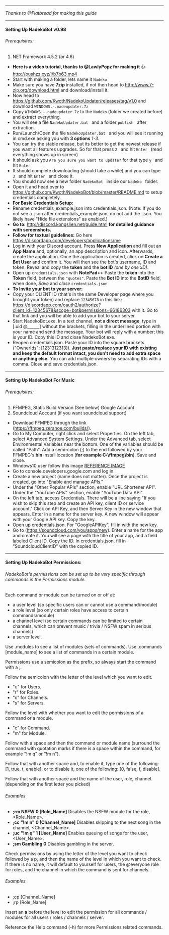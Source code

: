 ________________________________________________________________________________
*Thanks to @Flatbread for making this guide*
________________________________________________________________________________

#### Setting Up NadekoBot v0.98
###### Prerequisites: 
1) NET Framework 4.5.2 (or 4.6)
- **Here is a video tutorial, thanks to @LawlyPopz for making it** :+1: http://pushzz.xyz/i/b7b63.mp4
- Start with making a folder, lets name it `Nadeko`
- Make sure you have **7zip** installed, if not then head to http://www.7-zip.org/download.html and download/install it.
- Now head to https://github.com/Kwoth/NadekoUpdater/releases/tag/v1.0 and download `WINDOWS.-.nadeupdater.7z`
- Copy `WINDOWS.-.nadeupdater.7z` to the `Nadeko` (folder we created before) and extract everything.
- You will see a file `NadekoUpdater.bat ` and a folder `publish ` after extraction.
- Run/Launch/Open the file `NadekoUpdater.bat ` and you will see it running in cmd.exe asking you with **3 options** *1-3*.
- You can try the stable release, but its better to get the newest release if you want all features upgrades. So for that press `2 ` and hit `Enter ` (read everything shows up in screen)
- It should ask you `Are you sure you want to update?` for that type `y ` and hit `Enter ` 
- It should complete downloading (should take a while) and you can type `3 ` and hit `Enter ` and close it.
- You should now see a new folder `NadekoBot ` inside our `Nadeko ` folder.
- Open it and head over to https://github.com/Kwoth/NadekoBot/blob/master/README.md to setup credentials completely.
- **For Basic Credentials Setup:**
- Rename credentials_example.json into credentials.json. (Note: If you do not see a .json after credentials_example.json, do not add the .json. You likely have "Hide file extensions" as enabled.)
- **Go to:** http://discord.kongslien.net/guide.html **for detailed guidance with screenshots.**
- **Follow for textual guidelines:** Go here https://discordapp.com/developers/applications/me
- Log in with your Discord account. Press **New Application** and fill out an **App Name** and, optionally, an app description and icon. Afterwards, create the application. Once the application is created, click on **Create a Bot User** and confirm it. You will then see the bot's username, ID and token. Reveal and copy the **token** and the **bot ID** *(one by one xD)*.
- Open up `credentials.json` with **NotePad++** Paste the **token** into the **Token** field, between the `"quotes"`. Paste the **Bot ID** into the **BotID** field, when done, *Save* and *close* `credentials.json`
- **To Invite your bot to your server:**
- Copy your CLIENT ID (that's in the same Developer page where you brought your token) and replace `12345678` in this link: 
https://discordapp.com/oauth2/authorize?client_id=12345678&scope=bot&permissions=66186303 with it. Go to that link and you will be able to add your bot to your server.
- Start NadekoBot.exe. In a text channel, **not a direct message**, type in [.uid @______] without the brackets, filling in the underlined portion with your name and send the message. Your bot will reply with a number; this is your ID. Copy this ID and close NadekoBot.exe.   
- Reopen credentials.json. Paste your ID into the square brackets ("OwnerIds": [1231312313]). **Just paste/replace your ID with existing and keep the default format intact, you don't need to add extra space or anything else.** You can add multiple owners by separating IDs with a comma. Close and save credentials.json.  


________________________________________________________________________________

#### Setting Up NadekoBot For Music
###### Prerequisites: 
1) FFMPEG, Static Build Version (See below) Google Account  
2) Soundcloud Account (if you want soundcloud support)
- Download FFMPEG through the link (https://ffmpeg.zeranoe.com/builds/).
- Go to My Computer, right click and select Properties. On the left tab, select Advanced System Settings. Under the Advanced tab, select Environmental Variables near the bottom. One of the variables should be called "Path". Add a semi-colon (;) to the end followed by your FFMPEG's **bin** install location (**for example C:\\ffmpeg\\bin**). Save and close.
- Windows10 user follow this image [REFERENCE IMAGE](https://cdn.discordapp.com/attachments/117523346618318850/178813495872192513/unknown.png)
- Go to console.developers.google.com and log in.
- Create a new project (name does not matter). Once the project is created, go into "Enable and manage APIs."
- Under the "Other Popular APIs" section, enable "URL Shortener API". Under the "YouTube APIs" section, enable "YouTube Data API".
- On the left tab, access Credentials. There will be a line saying "If you wish to skip this step and create an API key, client ID or service account." Click on API Key, and then Server Key in the new window that appears. Enter in a name for the server key. A new window will appear with your Google API key. Copy the key.
- Open up credentials.json. For "GoogleAPIKey", fill in with the new key.
- Go to (https://soundcloud.com/you/apps/new). Enter a name for the app and create it. You will see a page with the title of your app, and a field labeled Client ID. Copy the ID. In credentials.json, fill in "SoundcloudClientID" with the copied ID.

________________________________________________________________________________

#### Setting Up NadekoBot Permissions:
###### NadekoBot's permissions can be set up to be very specific through commands in the Permissions module.  
Each command or module can be turned on or off at: 
- a user level (so specific users can or cannot use a command/module)  
- a role level (so only certain roles have access to certain commands/module)
- a channel level (so certain commands can be limited to certain channels, which can prevent music / trivia / NSFW spam in serious channels)
- a server level. 

Use .modules to see a list of modules (sets of commands).
Use .commands [module_name] to see a list of commands in a certain module.

Permissions use a semicolon as the prefix, so always start the command with a ;.

Follow the semicolon with the letter of the level which you want to edit.
- "u" for Users.
- "r" for Roles.
- "c" for Channels.
- "s" for Servers.

Follow the level with whether you want to edit the permissions of a command or a module.
- "c" for Command.
- "m" for Module.

Follow with a space and then the command or module name (surround the command with quotation marks if there is a space within the command, for example "!m q" or "!m n").

Follow that with another space and, to enable it, type one of the following: [1, true, t, enable], or to disable it, one of the following: [0, false, f, disable].

Follow that with another space and the name of the user, role, channel. (depending on the first letter you picked)

###### Examples
- **;rm NSFW 0 [Role_Name]**  Disables the NSFW module for the role, <Role_Name>.
- **;cc "!m n" 0 [Channel_Name]**  Disables skipping to the next song in the channel, <Channel_Name>.
- **;uc "!m q" 1 [User_Name]**  Enables queuing of songs for the user, <User_Name>.
- **;sm Gambling 0**  Disables gambling in the server.

Check permissions by using the letter of the level you want to check followed by a p, and then the name of the level in which you want to check. If there is no name, it will default to yourself for users, the @everyone role for roles, and the channel in which the command is sent for channels.

###### Examples 
- ;cp [Channel_Name]
- ;rp [Role_Name]

Insert an **a** before the level to edit the permission for all commands / modules for all users / roles / channels / server.

Reference the Help command (-h) for more Permissions related commands.
